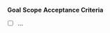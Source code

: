 ﻿---
name: Feature request
about: Propose an enhancement
labels: enhancement
---

**Goal**
**Scope**
**Acceptance Criteria**

- [ ] ...
